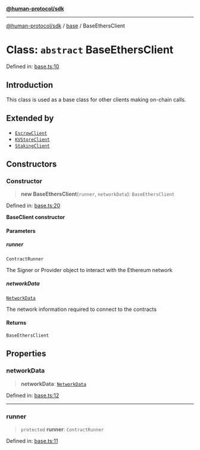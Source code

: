 [**@human-protocol/sdk**](../../README.md)

***

[@human-protocol/sdk](../../modules.md) / [base](../README.md) / BaseEthersClient

# Class: `abstract` BaseEthersClient

Defined in: [base.ts:10](https://github.com/humanprotocol/human-protocol/blob/9da418b6962e251427442717195921599d2815f2/packages/sdk/typescript/human-protocol-sdk/src/base.ts#L10)

## Introduction

This class is used as a base class for other clients making on-chain calls.

## Extended by

- [`EscrowClient`](../../escrow/classes/EscrowClient.md)
- [`KVStoreClient`](../../kvstore/classes/KVStoreClient.md)
- [`StakingClient`](../../staking/classes/StakingClient.md)

## Constructors

### Constructor

> **new BaseEthersClient**(`runner`, `networkData`): `BaseEthersClient`

Defined in: [base.ts:20](https://github.com/humanprotocol/human-protocol/blob/9da418b6962e251427442717195921599d2815f2/packages/sdk/typescript/human-protocol-sdk/src/base.ts#L20)

**BaseClient constructor**

#### Parameters

##### runner

`ContractRunner`

The Signer or Provider object to interact with the Ethereum network

##### networkData

[`NetworkData`](../../types/type-aliases/NetworkData.md)

The network information required to connect to the contracts

#### Returns

`BaseEthersClient`

## Properties

### networkData

> **networkData**: [`NetworkData`](../../types/type-aliases/NetworkData.md)

Defined in: [base.ts:12](https://github.com/humanprotocol/human-protocol/blob/9da418b6962e251427442717195921599d2815f2/packages/sdk/typescript/human-protocol-sdk/src/base.ts#L12)

***

### runner

> `protected` **runner**: `ContractRunner`

Defined in: [base.ts:11](https://github.com/humanprotocol/human-protocol/blob/9da418b6962e251427442717195921599d2815f2/packages/sdk/typescript/human-protocol-sdk/src/base.ts#L11)
